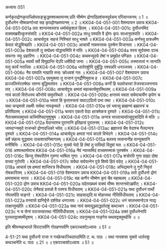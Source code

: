 अध्यायः 051

कर्णकृतद्रोणकृपाधिक्षेपसङ्क्रुद्धमश्वत्थामानम् प्रति भीष्मेण द्रोणादिप्रशंसनपूर्वकम् परिसान्त्वनम् ॥ 1 ॥ दुर्योधनेन भीष्मकर्णाभ्यां सह कृपद्रोणक्षमापनम् ॥ 2 ॥
KK04-04-051-001	वैशम्पायन उवाच 
KK04-04-051-001a	ततः शान्तनवस्तत्र धर्मार्थकुशलं हितम् ।
KK04-04-051-001c	दुर्योधनमिदं वाक्यमब्रवीत्कुरुसंसदि ॥
KK04-04-051-002a	साधु पश्यति वै द्रोणः कृपः साध्वनुपश्यति ।
KK04-04-051-002c	आचार्यपुत्रः सहजं निश्चितं साधु भाषते ॥
KK04-04-051-003a	कर्णस्तु क्षत्रधर्मेण केवलं योद्धुमिच्छति ।
KK04-04-051-003c	आचार्यो नावमन्तव्यः पुरुषेण विजानता ।
KK04-04-051-003e	देशकालौ तु सम्प्रेक्ष्य योद्धव्यमिति मे मतिः ॥
KK04-04-051-004a	यस्य सूर्यसमाः प़ञ्च सपत्नाः स्युः प्रहारिणः ।
KK04-04-051-004c	कथमभ्युदये तेषां न प्रमुह्येत पण्डितः ॥
KK04-04-051-005a	स्वार्थे सर्वे विमुह्यन्ति येऽपि धर्मविदो जनाः ।
KK04-04-051-005c	तस्मात्तत्वं न जानाति यत्तु कार्यं नराधिपः ॥
KK04-04-051-006a	धार्तराष्ट्रोपि दुर्बुद्धिः पश्यन्नपि धनञ्जयम् ।
KK04-04-051-006c	नैव पश्यति नाघ्राति मन्दः क्रोधवशं गतः ॥
KK04-04-051-007	वैशम्पायन उवाच 
KK04-04-051-007a	एवमुक्त्वा तु राजानं पुनर्द्रौणिमुवाच ह ।
KK04-04-051-007c	प्राञ्जलिर्भरतश्रेष्ठः साम्ना बुद्धिमतांवरः ॥
KK04-04-051-008a	कर्णो हि यदवोचत्त्वां तेजस्सञ्जननाय तत् ।
KK04-04-051-008c	आचार्यपुत्रः क्षमतां महत्कार्यमुपस्थितम् ॥
KK04-04-051-009a	नायं कालो विरोधस्य कौन्तेये समुपस्थिते ।
KK04-04-051-009c	क्षन्तव्यं भवता सर्वमाचार्येण कृपेण च ॥
KK04-04-051-010a	भवतां हि कृतास्त्रत्वं यथाऽऽदित्ये प्रभा तथा ।
KK04-04-051-010c	यथा चन्द्रमसो लक्ष्मीः सर्वथा नापकृष्यते ।
KK04-04-051-010e	एवं भवत्सु ब्राह्मण्यं ब्रह्मास्त्रं च प्रतिष्ठितम् ॥
KK04-04-051-011a	चत्वार एकतो वेदाः क्षात्रमेकत्र दृश्यते ।
KK04-04-051-011c	नैतत्समस्तमुभयं कस्मिंश्चिदनुशुश्रुम ।
KK04-04-051-011e	अन्यत्र भारताचार्यात्सुपुत्रादिति मे मतिः ॥
KK04-04-051-012a	वेदान्ताश्च पुराणानि इतिहासं पुरातनम् ।
KK04-04-051-012c	जामदग्न्यमृते राजन्को द्रोणादधिको भवेत् ॥
KK04-04-051-013ac	ब्रह्मास्त्रं चैव वेदाश्च नैतदन्यत्र दृश्यते ॥
KK04-04-051-014a	आचार्यपुत्रः क्षमतां नायं कालो विभेदने ।
KK04-04-051-014c	सर्वे संहत्य युद्ध्यामः पाकशासनिमागतम् ॥
KK04-04-051-015a	बलस्य व्यसनानीह यान्युक्तानि मनीषिभिः ।
KK04-04-051-015c	मुख्यो भेदो हि तेषां तु पापिष्ठो विदुषां मतः ॥
KK04-04-051-016	अश्वत्थामोवाच 
KK04-04-051-016a	नैवं न्याय्यमिदं वाच्यमस्माकं पुरुषर्षभ ।
KK04-04-051-016c	किन्तु रोषपरीतेन गुरुणा भाषिता गुणाः ॥
KK04-04-051-017a	शत्रोरपि गुणा ग्राह्या दोषा वाच्या गुरोरपि ।
KK04-04-051-017c	सर्वथा सर्वयत्नेन पुत्रे शिष्ये हितं वदेत् ॥
KK04-04-051-018a	आचार्य एष क्षमतां शान्तिरत्र विधीयताम् ।
KK04-04-051-018c	अभिद्यमाने तु गुरौ निवृत्तं रोषकारितम् ॥
KK04-04-051-019	वैशम्पायन उवाच 
KK04-04-051-019a	ततो दुर्योधनो द्रोणं क्षमयामास भारत ।
KK04-04-051-019c	सह कर्णेन भीष्मेण कृपं चैव महाबलम् ॥
KK04-04-051-020	द्रोण उवाच 
KK04-04-051-020a	यदेतत्प्रथमं वाक्यं भीष्मः शान्तनवोऽब्रवीत् ।
KK04-04-051-020c	तेनैवाहं प्रसन्नो वै परमत्र विधीयताम् ॥
KK04-04-051-021a	यथा दुर्योधनं पार्थो नोपसर्पति सङ्गरे ।
KK04-04-051-021c	साहसाद्यदि वा मोहात्तथा नीतिर्विधीयताम् ॥
KK04-04-051-022a	वनवासे ह्यनिर्वृत्ते दर्शयेन्न धनञ्जयः ।
KK04-04-051-022c	धनं चालभमानोऽत्र नाद्य तत्क्षन्तुमर्हति ॥
KK04-04-051-023a	यथा नायं समायुञ्ज्याद्धार्तराष्ट्रं कथञ्चन ।
KK04-04-051-023c	न च सेनां पराजय्यात्तथा नीतिर्विधीयताम् ॥
KK04-04-051-024a	उक्तं दुर्योधनेनापि पुरस्ताद्वाक्यमीदृशम् ।
KK04-04-051-024c	तदनुस्मृत्य गाङ्गेय यथावद्वक्तुमर्हसि ॥ ॥

इति श्रीमन्महाभारते विराटपर्वणि गोग्रहणपर्वणि एकपञ्चाशोऽध्यायः ॥ 51 ॥

4-51-21 यथा दुर्योधनो राजा न गच्छेत्काञ्चिदापदमिति ट. थ. पाठः । यथा नायशसा युक्तो धार्तराष्ट्रः कथञ्चनेति ध. पाठः ॥ 21 ॥ ॥ एकपञ्चाशोऽध्यायः ॥ 51 ॥
